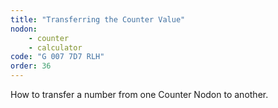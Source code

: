 ```yaml
---
title: "Transferring the Counter Value"
nodon: 
    - counter
    - calculator
code: "G 007 7D7 RLH"
order: 36
---
```

How to transfer a number from one Counter Nodon to another.
